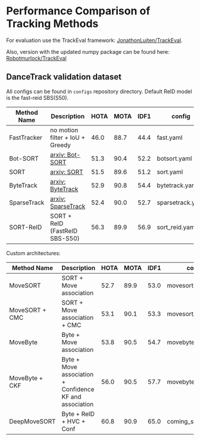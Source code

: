 # Performance Comparison of Tracking Methods

For evaluation use the TrackEval framework: [JonathonLuiten/TrackEval](https://github.com/JonathonLuiten/TrackEval).

Also, version with the updated numpy package can be found here: [Robotmurlock/TrackEval](https://github.com/Robotmurlock/TrackEval)

## DanceTrack validation dataset

All configs can be found in `configs` repository directory. 
Default ReID model is the fast-reid SBS(S50).

| Method Name | Description                                            | HOTA | MOTA | IDF1 | config           |
|-------------|--------------------------------------------------------|------|------|------|------------------|
| FastTracker | no motion filter + IoU + Greedy                        | 46.0 | 88.7 | 44.4 | fast.yaml        |
| Bot-SORT    | [arxiv: Bot-SORT](https://arxiv.org/abs/2206.14651)    | 51.3 | 90.4 | 52.2 | botsort.yaml     |
| SORT        | [arxiv: SORT](https://arxiv.org/pdf/1602.00763.pdf)    | 51.5 | 89.6 | 51.2 | sort.yaml        |
| ByteTrack   | [arxiv: ByteTrack](https://arxiv.org/abs/2110.06864)   | 52.9 | 90.8 | 54.4 | bytetrack.yaml   |
| SparseTrack | [arxiv: SparseTrack](https://arxiv.org/abs/2306.05238) | 52.4 | 90.0 | 52.7 | sparsetrack.yaml |
| SORT-ReID   | SORT + ReID (FastReID SBS-S50)                         | 56.3 | 89.9 | 56.9 | sort_reid.yaml   |

Custom architectures:

| Method Name    | Description                                             | HOTA | MOTA | IDF1 | config             |
|----------------|---------------------------------------------------------|------|------|------|--------------------|
| MoveSORT       | SORT + Move association                                 | 52.7 | 89.9 | 53.0 | movesort.yaml      |
| MoveSORT + CMC | SORT + Move association + CMC                           | 53.1 | 90.1 | 53.3 | movesort_gmc.yaml  |
| MoveByte       | Byte + Move association                                 | 53.8 | 90.5 | 54.7 | movebyte.yaml      |
| MoveByte + CKF | Byte + Move association + Confidence KF and association | 56.0 | 90.5 | 57.7 | movebyte_conf.yaml |
| DeepMoveSORT   | Byte + ReID + HVC + Conf                                | 60.8 | 90.9 | 65.0 | coming_soon.yaml   |